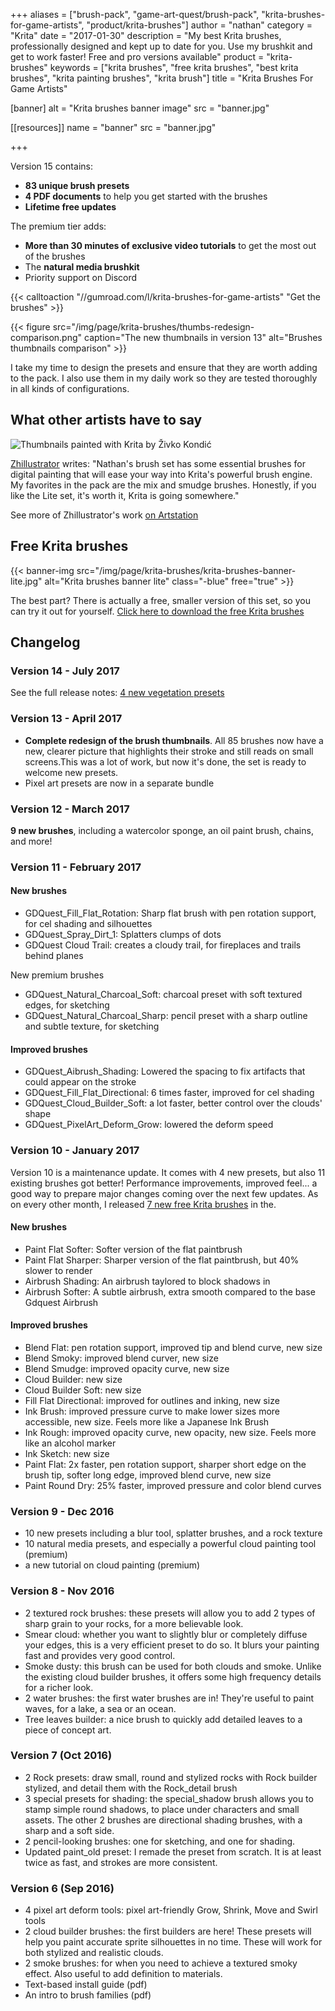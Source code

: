 +++
aliases = ["brush-pack", "game-art-quest/brush-pack", "krita-brushes-for-game-artists", "product/krita-brushes"]
author = "nathan"
category = "Krita"
date = "2017-01-30"
description = "My best Krita brushes, professionally designed and kept up to date for you. Use my brushkit and get to work faster! Free and pro versions available"
product = "krita-brushes"
keywords = ["krita brushes", "free krita brushes", "best krita brushes", "krita painting brushes", "krita brush"]
title = "Krita Brushes For Game Artists"

[banner]
  alt = "Krita brushes banner image"
  src = "banner.jpg"

[[resources]]
  name = "banner"
  src = "banner.jpg"

+++

Version 15 contains:

- **83 unique brush presets**
- **4 PDF documents** to help you get started with the brushes
- **Lifetime free updates**

The premium tier adds:

- **More than 30 minutes of exclusive video tutorials** to get the most out of the brushes
- The **natural media brushkit**
- Priority support on Discord

{{< calltoaction "//gumroad.com/l/krita-brushes-for-game-artists" "Get the brushes" >}}


{{< figure
  src="/img/page/krita-brushes/thumbs-redesign-comparison.png"
  caption="The new thumbnails in version 13"
  alt="Brushes thumbnails comparison" >}}

I take my time to design the presets and ensure that they are worth adding to the pack. I also use them in my daily work so they are tested thoroughly in all kinds of configurations.


## What other artists have to say

![Thumbnails painted with Krita by Živko Kondić](/img/page/krita-brushes/testimonial-zhillustrator.jpg)

[Zhillustrator](//twitter.com/zhille) writes: "Nathan's brush set has some essential brushes for digital painting that will ease your way into Krita's powerful brush engine. My favorites in the pack are the mix and smudge brushes. Honestly, if you like the Lite set, it's worth it, Krita is going somewhere."

See more of Zhillustrator's work [on Artstation](//www.artstation.com/artist/zhille)


## Free Krita brushes

{{< banner-img src="/img/page/krita-brushes/krita-brushes-banner-lite.jpg" alt="Krita brushes banner lite" class="-blue" free="true" >}}

The best part? There is actually a free, smaller version of this set, so you can try it out for yourself.
[Click here to download the free Krita brushes](//github.com/GDQuest/free-krita-brushes/)


## Changelog

### Version 14 - July 2017

See the full release notes: [4 new vegetation presets](version-14)

### Version 13 - April 2017

- **Complete redesign of the brush thumbnails**. All 85 brushes now have a new, clearer picture that highlights their stroke and still reads on small screens.This was a lot of work, but now it's done, the set is ready to welcome new presets.
- Pixel art presets are now in a separate bundle

### Version 12 - March 2017

**9 new brushes**, including a watercolor sponge, an oil paint brush, chains, and more!

### Version 11 - February 2017

#### New brushes

- GDQuest_Fill_Flat_Rotation: Sharp flat brush with pen rotation support, for cel shading and silhouettes
- GDQuest_Spray_Dirt_1: Splatters clumps of dots
- GDQuest Cloud Trail: creates a cloudy trail, for fireplaces and trails behind planes

New premium brushes

- GDQuest_Natural_Charcoal_Soft: charcoal preset with soft textured edges, for sketching
- GDQuest_Natural_Charcoal_Sharp: pencil preset with a sharp outline and subtle texture, for sketching

#### Improved brushes

- GDQuest_Aibrush_Shading: Lowered the spacing to fix artifacts that could appear on the stroke
- GDQuest_Fill_Flat_Directional: 6 times faster, improved for cel shading
- GDQuest_Cloud_Builder_Soft: a lot faster, better control over the clouds' shape
- GDQuest_PixelArt_Deform_Grow: lowered the deform speed

### Version 10 - January 2017

Version 10 is a maintenance update. It comes with 4 new presets, but also 11 existing brushes got better! Performance improvements, improved feel... a good way to prepare major changes coming over the next few updates. As on every other month, I released [7 new free Krita brushes](//gumroad.com/l/krita-brushes-gdquest-lite) in the.

#### New brushes

- Paint Flat Softer: Softer version of the flat paintbrush
- Paint Flat Sharper: Sharper version of the flat paintbrush, but 40% slower to render
- Airbrush Shading: An airbrush taylored to block shadows in
- Airbrush Softer: A subtle airbrush, extra smooth compared to the base Gdquest Airbrush

#### Improved brushes

- Blend Flat: pen rotation support, improved tip and blend curve, new size
- Blend Smoky: improved blend curver, new size
- Blend Smudge: improved opacity curve, new size
- Cloud Builder: new size
- Cloud Builder Soft: new size
- Fill Flat Directional: improved for outlines and inking, new size
- Ink Brush: improved pressure curve to make lower sizes more accessible, new size. Feels more like a Japanese Ink Brush
- Ink Rough: improved opacity curve, new opacity, new size. Feels more like an alcohol marker
- Ink Sketch: new size
- Paint Flat: 2x faster, pen rotation support, sharper short edge on the brush tip, softer long edge, improved blend curve, new size
- Paint Round Dry: 25% faster, improved pressure and color blend curves

### Version 9 - Dec 2016

- 10 new presets including a blur tool, splatter brushes, and a rock texture
- 10 natural media presets, and especially a powerful cloud painting tool (premium)
- a new tutorial on cloud painting (premium)

### Version 8 - Nov 2016

- 2 textured rock brushes: these presets will allow you to add 2 types of sharp grain to your rocks, for a more believable look.
- Smear cloud: whether you want to slightly blur or completely diffuse your edges, this is a very efficient preset to do so. It blurs your painting fast and provides very good control.
- Smoke dusty: this brush can be used for both clouds and smoke. Unlike the existing cloud builder brushes, it offers some high frequency details for a richer look.
- 2 water brushes: the first water brushes are in! They're useful to paint waves, for a lake, a sea or an ocean.
- Tree leaves builder: a nice brush to quickly add detailed leaves to a piece of concept art.

### Version 7 (Oct 2016)

- 2 Rock presets: draw small, round and stylized rocks with Rock builder stylized, and detail them with the Rock_detail brush
- 3 special presets for shading: the special_shadow brush allows you to stamp simple round shadows, to place under characters and small assets. The other 2 brushes are directional shading brushes, with a sharp and a soft side.
- 2 pencil-looking brushes: one for sketching, and one for shading.
- Updated paint_old preset: I remade the preset from scratch. It is at least twice as fast, and strokes are more consistent.

### Version 6 (Sep 2016)

- 4 pixel art deform tools: pixel art-friendly Grow, Shrink, Move and Swirl tools
- 2 cloud builder brushes: the first builders are here! These presets will help you paint accurate sprite silhouettes in no time. These will work for both stylized and realistic clouds.
- 2 smoke brushes: for when you need to achieve a textured smoky effect. Also useful to add definition to materials.
- Text-based install guide (pdf)
- An intro to brush families (pdf)
